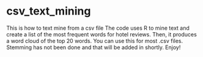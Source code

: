 # csv_text_mining
This is how to text mine from a csv file
The code uses R to mine text and create a list of the most frequent words for hotel reviews.
Then, it produces a word cloud of the top 20 words.
You can use this for most .csv files.
Stemming has not been done and that will be added in shortly.
Enjoy!
